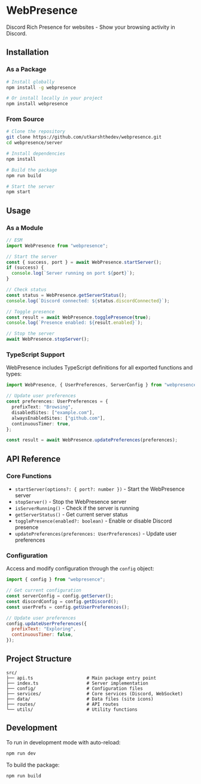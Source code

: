 # WebPresence

Discord Rich Presence for websites - Show your browsing activity in Discord.

## Installation

### As a Package

```bash
# Install globally
npm install -g webpresence

# Or install locally in your project
npm install webpresence
```

### From Source

```bash
# Clone the repository
git clone https://github.com/utkarshthedev/webpresence.git
cd webpresence/server

# Install dependencies
npm install

# Build the package
npm run build

# Start the server
npm start
```

## Usage

### As a Module

```javascript
// ESM
import WebPresence from "webpresence";

// Start the server
const { success, port } = await WebPresence.startServer();
if (success) {
  console.log(`Server running on port ${port}`);
}

// Check status
const status = WebPresence.getServerStatus();
console.log(`Discord connected: ${status.discordConnected}`);

// Toggle presence
const result = await WebPresence.togglePresence(true);
console.log(`Presence enabled: ${result.enabled}`);

// Stop the server
await WebPresence.stopServer();
```

### TypeScript Support

WebPresence includes TypeScript definitions for all exported functions and types:

```typescript
import WebPresence, { UserPreferences, ServerConfig } from "webpresence";

// Update user preferences
const preferences: UserPreferences = {
  prefixText: "Browsing",
  disabledSites: ["example.com"],
  alwaysEnabledSites: ["github.com"],
  continuousTimer: true,
};

const result = await WebPresence.updatePreferences(preferences);
```

## API Reference

### Core Functions

- `startServer(options?: { port?: number })` - Start the WebPresence server
- `stopServer()` - Stop the WebPresence server
- `isServerRunning()` - Check if the server is running
- `getServerStatus()` - Get current server status
- `togglePresence(enabled?: boolean)` - Enable or disable Discord presence
- `updatePreferences(preferences: UserPreferences)` - Update user preferences

### Configuration

Access and modify configuration through the `config` object:

```javascript
import { config } from "webpresence";

// Get current configuration
const serverConfig = config.getServer();
const discordConfig = config.getDiscord();
const userPrefs = config.getUserPreferences();

// Update user preferences
config.updateUserPreferences({
  prefixText: "Exploring",
  continuousTimer: false,
});
```

## Project Structure

```
src/
├── api.ts                    # Main package entry point
├── index.ts                  # Server implementation
├── config/                   # Configuration files
├── services/                 # Core services (Discord, WebSocket)
├── data/                     # Data files (site icons)
├── routes/                   # API routes
└── utils/                    # Utility functions
```

## Development

To run in development mode with auto-reload:

```bash
npm run dev
```

To build the package:

```bash
npm run build
```
